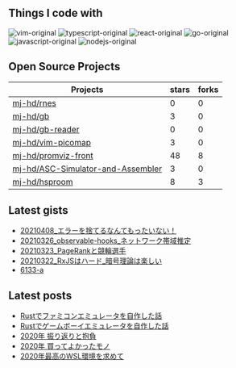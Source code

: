 ## Things I code with

![vim-original](https://icongr.am/devicon/vim-original.svg)
![typescript-original](https://icongr.am/devicon/typescript-original.svg)
![react-original](https://icongr.am/devicon/react-original.svg)
![go-original](https://icongr.am/devicon/go-original.svg)
![javascript-original](https://icongr.am/devicon/javascript-original.svg)
![nodejs-original](https://icongr.am/devicon/nodejs-original.svg)


## Open Source Projects

|Projects|stars|forks|
|--------|-----|-----|
|[mj-hd/rnes](https://github.com/mj-hd/rnes)|0|0|
|[mj-hd/gb](https://github.com/mj-hd/gb)|3|0|
|[mj-hd/gb-reader](https://github.com/mj-hd/gb-reader)|0|0|
|[mj-hd/vim-picomap](https://github.com/mj-hd/vim-picomap)|3|0|
|[mj-hd/promviz-front](https://github.com/mj-hd/promviz-front)|48|8|
|[mj-hd/ASC-Simulator-and-Assembler](https://github.com/mj-hd/ASC-Simulator-and-Assembler)|3|0|
|[mj-hd/hsproom](https://github.com/mj-hd/hsproom)|8|3|


## Latest gists

- [20210408_エラーを捨てるなんてもったいない！](https://gist.github.com/a1278b3bfe8b24c00f5c5946ac72b736)
- [ 20210326_observable-hooks_ネットワーク帯域推定](https://gist.github.com/bbfa3c567fb2cec6df33050c7d4029cf)
- [20210323_PageRankと競輪選手](https://gist.github.com/326f58b0447ea9d898a6123322cec7d4)
- [20210322_RxJSはハード_暗号理論は楽しい](https://gist.github.com/ac3751e696a96f30a6223442a6fbad07)
- [6133-a](https://gist.github.com/040eafc6f96fca0c2595eff2446c9eb3)


## Latest posts

- [Rustでファミコンエミュレータを自作した話](https://mjhd.hatenablog.com/entry/2021/06/12/123013)
- [Rustでゲームボーイエミュレータを自作した話](https://mjhd.hatenablog.com/entry/2021/04/14/221813)
- [2020年 振り返りと抱負](https://mjhd.hatenablog.com/entry/2020/12/31/214411)
- [2020年 買ってよかったモノ](https://mjhd.hatenablog.com/entry/2020/12/19/175222)
- [2020年最高のWSL環境を求めて](https://mjhd.hatenablog.com/entry/2020/05/09/160313)

